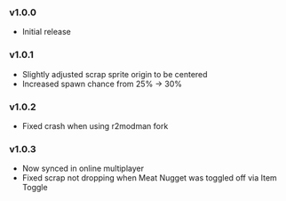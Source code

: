 ### v1.0.0
* Initial release

### v1.0.1
* Slightly adjusted scrap sprite origin to be centered
* Increased spawn chance from 25% -> 30%

### v1.0.2
* Fixed crash when using r2modman fork

### v1.0.3
* Now synced in online multiplayer
* Fixed scrap not dropping when Meat Nugget was toggled off via Item Toggle